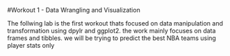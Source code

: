 #Workout 1 - Data Wrangling and Visualization

The follwing lab is the first workout thats focused on data manipulation and transformation using dpylr and ggplot2. the work mainly focuses on data frames and tibbles. we will be trying to predict the best NBA teams using player stats only